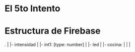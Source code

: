 # El 5to Intento

# Estructura de Firebase



.
|
|- intensidad
|   |- int1: [type: number]
|
|- led
|   |- cocina:
|
|
|


